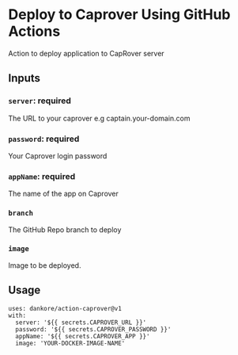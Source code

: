 # Deploy to Caprover Using GitHub Actions

Action to deploy application to CapRover server

## Inputs

### `server`: required

The URL to your caprover e.g captain.your-domain.com

### `password`: required

Your Caprover login password

### `appName`: required

The name of the app on Caprover

### `branch`

The GitHub Repo branch to deploy

### `image`

Image to be deployed.

## Usage

```
uses: dankore/action-caprover@v1
with:
  server: '${{ secrets.CAPROVER_URL }}'
  password: '${{ secrets.CAPROVER_PASSWORD }}'
  appName: '${{ secrets.CAPROVER_APP }}'
  image: 'YOUR-DOCKER-IMAGE-NAME'

```

